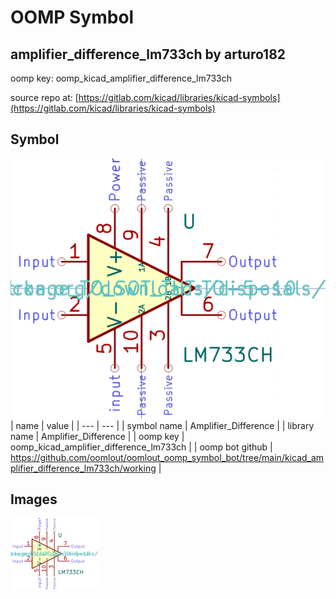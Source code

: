 # OOMP Symbol  
## amplifier_difference_lm733ch  by arturo182  
  
oomp key: oomp_kicad_amplifier_difference_lm733ch  
  
source repo at: [https://gitlab.com/kicad/libraries/kicad-symbols](https://gitlab.com/kicad/libraries/kicad-symbols)  
## Symbol  
  
[![working.png](working_600.png)](working.png)  
| name | value | 
| --- | --- | 
| symbol name | Amplifier_Difference | 
| library name | Amplifier_Difference | 
| oomp key | oomp_kicad_amplifier_difference_lm733ch | 
| oomp bot github | https://github.com/oomlout/oomlout_oomp_symbol_bot/tree/main/kicad_amplifier_difference_lm733ch/working | 
## Images  
  
[![working.png](working_140.png)](working.png)  
